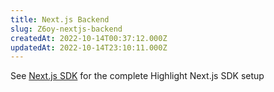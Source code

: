 ```yaml
---
title: Next.js Backend
slug: Z6oy-nextjs-backend
createdAt: 2022-10-14T00:37:12.000Z
updatedAt: 2022-10-14T23:10:11.000Z
---
```


See [Next.js SDK](/getting-started/nextjs-sdk) for the complete Highlight Next.js SDK setup
